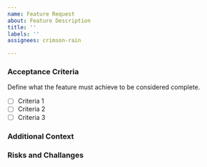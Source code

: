 ```yaml
---
name: Feature Request
about: Feature Description
title: ''
labels: ''
assignees: crimson-rain

---
```


### Acceptance Criteria

Define what the feature must achieve to be considered complete.

- [ ] Criteria 1
- [ ] Criteria 2
- [ ] Criteria 3

### Additional Context

### Risks and Challanges
